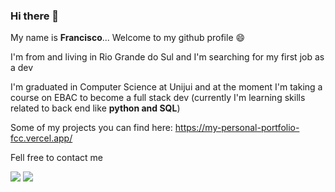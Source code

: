 <!--https://github.com/devicons/devicon/tree/master/icons-->
<!--https://worldvectorlogo.com/random-logos-->

### Hi there 👋

My name is **Francisco**... Welcome to my github profile 😄 

I'm from and living in Rio Grande do Sul and I'm searching for my first job as a dev

I'm graduated in Computer Science at Unijui and at the moment I'm taking a course on EBAC to become a full stack dev (currently I'm learning skills related to back end like **python and SQL**)

Some of my projects you can find here: https://my-personal-portfolio-fcc.vercel.app/

Fell free to contact me 

<a href="https://www.linkedin.com/in/franciscofbc/" target="_blank"><img src="https://img.shields.io/badge/-LinkedIn-%230077B5?style=for-the-badge&logo=linkedin&logoColor=white" target="_blank"></a> 
<a href = "mailto:fbc9911@gmail.com"><img src="https://img.shields.io/badge/Gmail-D14836?style=for-the-badge&logo=gmail&logoColor=white" target="_blank"></a>


<!--
### Some languages and tools that I know
<a href="https://www.w3.org/html/" target="_blank"> <img src="https://github.com/devicons/devicon/blob/master/icons/html5/html5-plain.svg" alt="html5" width="40" height="40"/> </a> 
<a href="https://www.w3schools.com/css/" target="_blank"> <img src="https://github.com/devicons/devicon/blob/master/icons/css3/css3-plain.svg" alt="css3" width="40" height="40"/> </a>
<a href="https://sass-lang.com" target="_blank"> <img src="https://raw.githubusercontent.com/devicons/devicon/master/icons/sass/sass-original.svg" alt="sass" width="40" height="40"/> </a> 
<a href="https://developer.mozilla.org/en-US/docs/Web/JavaScript" target="_blank"> <img src="https://raw.githubusercontent.com/devicons/devicon/master/icons/javascript/javascript-original.svg" alt="javascript" width="40" height="40"/> </a>	
<a href="https://react.dev/" target="_blank"> <img src="https://raw.githubusercontent.com/devicons/devicon/master/icons/react/react-original.svg" alt="react" width="40" height="40"/> </a>	
<a href="https://www.typescriptlang.org/" target="_blank"> <img src="https://github.com/devicons/devicon/blob/master/icons/typescript/typescript-original.svg" alt="typescript" width="40" height="40"/> </a>	
<a href="https://styled-components.com/" target="_blank"> <img src="https://raw.githubusercontent.com/styled-components/brand/master/styled-components.png" alt="styled-components" width="40" height="40"/> </a>
<a href="https://git-scm.com/" target="_blank"> <img src="https://www.vectorlogo.zone/logos/git-scm/git-scm-icon.svg" alt="git" width="40" height="40"/> </a>
-->
